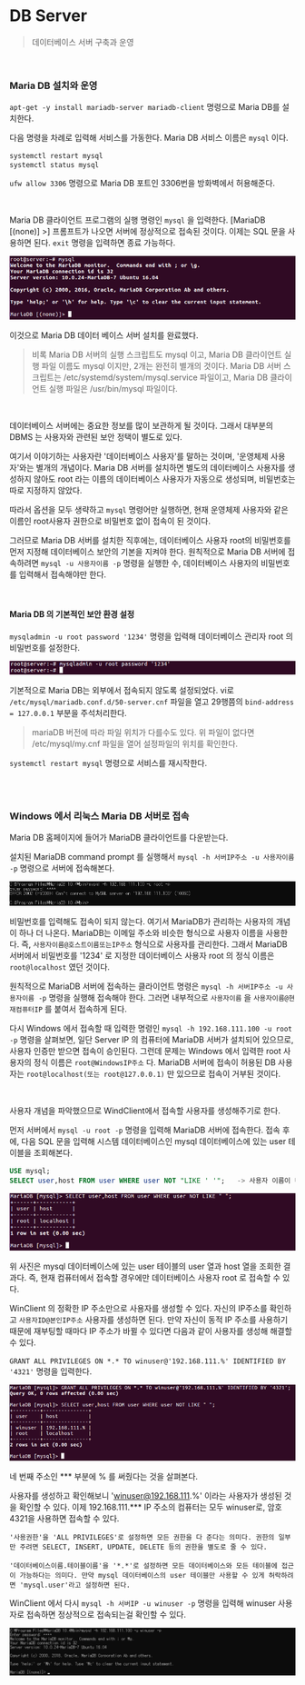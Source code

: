 # DB Server

> 데이터베이스 서버 구축과 운영

<br>

### Maria DB 설치와 운영

`apt-get -y install mariadb-server mariadb-client` 명령으로 Maria DB를 설치한다.

다음 명령을 차례로 입력해 서비스를 가동한다. Maria DB 서비스 이름은 `mysql` 이다.

```
systemctl restart mysql
systemctl status mysql
```

`ufw allow 3306` 명령으로 Maria DB 포트인 3306번을 방화벽에서 허용해준다.

<br>

Maria DB 클라이언트 프로그램의 실행 명령인 `mysql` 을 입력한다. [MariaDB [(none)] >] 프롬프트가 나오면 서버에 정상적으로 접속된 것이다. 이제는 SQL 문을 사용하면 된다. `exit` 명령을 입력하면 종료 가능하다.

![DB_Server1](../img/Linux/DB_Server1.PNG)

이것으로 Maria DB 데이터 베이스 서버 설치를 완료했다.

> 비록 Maria DB 서버의 실행 스크립트도 mysql 이고, Maria DB 클라이언트 실행 파일 이름도 mysql 이지만, 2개는 완전히 별개의 것이다. Maria DB 서버 스크립트는 /etc/systemd/system/mysql.service 파일이고, Maria DB 클라이언트 실행 파일은 /usr/bin/mysql 파일이다.

<br>

데이터베이스 서버에는 중요한 정보를 많이 보관하게 될 것이다. 그래서 대부분의 DBMS 는 사용자와 관련된 보안 정택이 별도로 있다.

여기서 이야기하는 사용자란 '데이터베이스 사용자'를 말하는 것이며, '운영체제 사용자'와는 별개의 개념이다. Maria DB 서버를 설치하면 별도의 데이터베이스 사용자를 생성하지 않아도 root 라는 이름의 데이터베이스 사용자가 자동으로 생성되며, 비밀번호는 따로 지정하지 않았다.

따라서 옵션을 모두 생략하고 `mysql` 명령어만 실행하면, 현재 운영체제 사용자와 같은 이름인 root사용자 권한으로 비밀번호 없이 접속이 된 것이다.

그러므로 Maria DB 서버를 설치한 직후에는, 데이터베이스 사용자 root의 비밀번호를 먼저 지정해 데이터베이스 보안의 기본을 지켜야 한다. 원칙적으로 Maria DB 서버에 접속하려면 `mysql -u 사용자이름 -p` 명령을 실행한 수, 데이터베이스 사용자의 비밀번호를 입력해서 접속해야만 한다.

<br>

#### Maria DB 의 기본적인 보안 환경 설정

`mysqladmin -u root password '1234'` 명령을 입력해 데이터베이스 관리자 root 의 비밀번호를 설정한다.

![DB_Server2](../img/Linux/DB_Server2.PNG)

기본적으로 Maria DB는 외부에서 접속되지 않도록 설정되었다.  vi로 `/etc/mysql/mariadb.conf.d/50-server.cnf` 파일을 열고 29행쯤의 `bind-address = 127.0.0.1` 부분을 주석처리한다.

> mariaDB 버전에 따라 파일 위치가 다를수도 있다. 위 파일이 없다면 /etc/mysql/my.cnf 파일을 열어 설정파일의 위치를 확인한다.

`systemctl restart mysql` 명령으로 서비스를 재시작한다.

<br>

<br>

### Windows 에서 리눅스 Maria DB 서버로 접속

Maria DB 홈페이지에 들어가 MariaDB 클라이언트를 다운받는다.

설치된 MariaDB command prompt 를 실행해서 `mysql -h 서버IP주소 -u 사용자이름 -p` 명령으로 서버에 접속해본다.

![DB_Server3](../img/Linux/DB_Server3.PNG)

비밀번호를 입력해도 접속이 되지 않는다. 여기서 MariaDB가 관리하는 사용자의 개념이 하나 더 나온다. MariaDB는 이메일 주소와 비슷한 형식으로 사용자 이름을 사용한다. 즉, `사용자이름@호스트이름또는IP주소` 형식으로 사용자를 관리한다. 그래서 MariaDB 서버에서 비밀번호를 '1234' 로 지정한 데이터베이스 사용자 root 의 정식 이름은 `root@localhost` 였던 것이다.

원칙적으로 MariaDB  서버에 접속하는 클라이언트 명령은 `mysql -h 서버IP주소 -u 사용자이름 -p` 명령을 실행해 접속해야 한다. 그러면 내부적으로 `사용자이름` 을 `사용자이름@현재컴퓨터IP` 를 붙여서 접속하게 된다.

다시 Windows 에서 접속할 때 입력한 명령인 `mysql -h 192.168.111.100 -u root -p` 명령을 살펴보면, 일단 Server IP 의 컴퓨터에 MariaDB 서버가 설치되어 있으므로, 사용자 인증만 받으면 접속이 승인된다. 그런데 문제는 Windows 에서 입력한 root 사용자의 정식 이름은 `root@WindowsIP주소` 다. MariaDB 서버에 접속이 허용된 DB 사용자는 `root@localhost(또는 root@127.0.0.1)` 만 있으므로 접속이 거부된 것이다.

<br>

사용자 개념을 파악했으므로 WindClient에서 접속할 사용자를 생성해주기로 한다.

먼저 서버에서 `mysql -u root -p` 명령을 입력해 MariaDB 서버에 접속한다. 접속 후에, 다음 SQL 문을 입력해 시스템 데이터베이스인 mysql 데이터베이스에 있는 user 테이블을 조회해본다.

```sql
USE mysql;
SELECT user,host FROM user WHERE user NOT "LIKE ' '";	-> 사용자 이름이 비어 있는 것은 제외
```

![DB_Server4](../img/Linux/DB_Server4.PNG)

위 사진은 mysql 데이터베이스에 있는 user 테이블의 user 열과 host 열을 조회한 결과다. 즉, 현재 컴퓨터에서 접속할 경우에만 데이터베이스 사용자 root 로 접속할 수 있다.

WinClient 의 정확한 IP 주소만으로 사용자를 생성할 수 있다. 자신의 IP주소를 확인하고 `사용자ID@본인IP주소` 사용자를 생성하면 된다. 만약 자신이 동적 IP 주소를 사용하기 때문에 재부팅할 때마다 IP 주소가 바뀔 수 있다면 다음과 같이 사용자를 생성해 해결할 수 있다.

`GRANT ALL PRIVILEGES ON *.* TO winuser@'192.168.111.%' IDENTIFIED BY '4321'` 명령을 입력한다.

![DB_Server5](../img/Linux/DB_Server5.PNG)

네 번째 주소인 &#42;&#42;&#42; 부분에 % 를 써줬다는 것을 살펴본다.

사용자를 생성하고 확인해보니 'winuser@192.168.111.%' 이라는 사용자가 생성된 것을 확인할 수 있다. 이제 192.168.111.&#42;&#42;&#42; IP 주소의 컴퓨터는 모두 winuser로, 암호 4321을 사용하면 접속할 수 있다.

```
'사용권한'을 'ALL PRIVILEGES'로 설정하면 모든 권한을 다 준다는 의미다. 권한의 일부만 주려면 SELECT, INSERT, UPDATE, DELETE 등의 권한을 별도로 줄 수 있다.

'데이터베이스이름.테이블이름'을 '*.*'로 설정하면 모든 데이터베이스와 모든 테이블에 접근이 가능하다는 의미다. 만약 mysql 데이터베이스의 user 테이블만 사용할 수 있게 허락하려면 'mysql.user'라고 설정하면 된다.
```

WinClient 에서 다시 `mysql -h 서버IP -u winuser -p` 명령을 입력해 winuser 사용자로 접속하면 정상적으로 접속되는걸 확인할 수 있다.

![DB_Server6](../img/Linux/DB_Server6.PNG)